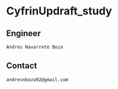 # CyfrinUpdraft_study

## Engineer

```bash
Andres Navarrete Boza
```

## Contact

```bash
andresnboza92@gmail.com
```
